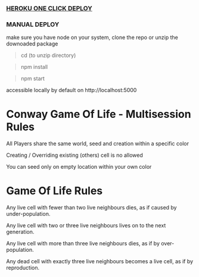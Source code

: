 ### [HEROKU ONE CLICK DEPLOY](https://www.heroku.com/deploy/?template=https://github.com/nnmix/conway-game-of-life)

### MANUAL DEPLOY

make sure you have node on your system, clone the repo or unzip the downoaded package

> cd (to unzip directory)
  
> npm install

> npm start

accessible locally by default on http://localhost:5000


# Conway Game Of Life - Multisession Rules

All Players share the same world, seed and creation within a specific color

Creating / Overriding existing (others) cell is no allowed

You can seed only on empty location within your own color

# Game Of Life Rules

Any live cell with fewer than two live neighbours dies, as if caused by under-population.

Any live cell with two or three live neighbours lives on to the next generation.

Any live cell with more than three live neighbours dies, as if by over-population.

Any dead cell with exactly three live neighbours becomes a live cell, as if by reproduction.
